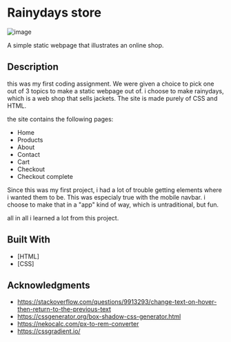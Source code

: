 # Rainydays store

![image](https://user-images.githubusercontent.com/52622303/164316813-4b12d99f-aeb7-4069-85cf-e72b3a50ac99.png)

A simple static webpage that illustrates an online shop.

## Description

this was my first coding assignment. We were given a choice to pick one out of 3 topics to make a static webpage out of.
i choose to make rainydays, which is a web shop that sells jackets.  The site is made purely of CSS and HTML.

the site contains the following pages:
- Home
- Products
- About
- Contact
- Cart
- Checkout
- Checkout complete

Since this was my first project, i had a lot of trouble getting elements where i wanted them to be. This was especialy true
with the mobile navbar. i choose to make that in a "app" kind of way, which is untraditional, but fun.

all in all i learned a lot from this project.


## Built With

- [HTML]
- [CSS]




## Acknowledgments

* https://stackoverflow.com/questions/9913293/change-text-on-hover-then-return-to-the-previous-text
* https://cssgenerator.org/box-shadow-css-generator.html
* https://nekocalc.com/px-to-rem-converter
* https://cssgradient.io/

